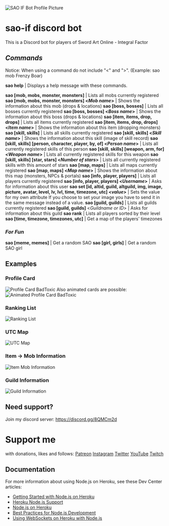 ![SAO IF Bot Profile Picture](https://github.com/BadToxic/discord-bot-sao/blob/master/sao-if/img/bot-icon.png?raw=true)
# sao-if discord bot

This is a Discord bot for players of Sword Art Online - Integral Factor


## *Commands*

Notice: When using a command do not include "<" and ">".
(Example: sao mob Frenzy Boar)

**sao help**  |  Displays a help message with these commands.

**sao [mob, mobs, monster, monsters]**  |  Lists all mobs currently registered
**sao [mob, mobs, monster, monsters] <*Mob name*>**  |  Shows the information about this mob (drops & locations)
**sao [boss, bosses]**  |  Lists all bosses currently registered
**sao [boss, bosses] <*Boss name*>**  |  Shows the information about this boss (drops & locations)
**sao [item, items, drop, drops]**  |  Lists all items currently registered
**sao [item, items, drop, drops] <*Item name*>**  |  Shows the information about this item (dropping monsters)
**sao [skill, skills]**  |  Lists all skills currently registered
**sao [skill, skills] <*Skill name*>**  |  Shows the information about this skill (image of skill record)
**sao [skill, skills] [person, character, player, by, of] <*Person name*>** |  Lists all currently registered skills of this person
**sao [skill, skills] [weapon, arm, for] <*Weapon name*>** |  Lists all currently registered skills for this weapon
**sao [skill, skills] [star, stars] <*Number of stars*>** |  Lists all currently registered skills with this amount of stars
**sao [map, maps]**  |  Lists all maps currently registered
**sao [map, maps] <*Map name*>**  |  Shows the information about this map (monsters, NPCs & portals)
**sao [info, player, players]**  |  Lists all players currently registered
**sao [info, player, players] <*Username*>**  |  Asks for information about this user
**sao set [id, altid, guild, altguild, img, image, picture, avatar, level, lv, lvl, time, timezone, utc] <*value*>**  |  Sets the value for my own attribute
      If you choose to set your image you have to send it in the same message instead of a value.
**sao [guild, guilds]**  |  Lists all guilds currently registered
**sao [guild, guilds]** <*Guildname or ID*>  |  Asks for information about this guild
**sao rank**  |  Lists all players sorted by their level
**sao [time, timezone, timezones, utc]**  |  Get a map of the players' timezones

### *For Fun*
**sao [meme, memes]**  |  Get a random SAO
**sao [girl, girls]**  |  Get a random SAO girl

## Examples
### Profile Card
![Profile Card BadToxic](https://github.com/BadToxic/discord-bot-sao/blob/master/sao-if/img/card-BadToxic.png?raw=true)
Also animated cards are possible:
![Animated Profile Card BadToxic](https://github.com/BadToxic/discord-bot-sao/blob/master/sao-if/img/card-BadToxic.gif)

### Ranking List
![Ranking List](https://github.com/BadToxic/discord-bot-sao/blob/master/sao-if/img/rank-list.png?raw=true)

### UTC Map
![UTC Map](https://github.com/BadToxic/discord-bot-sao/blob/master/sao-if/img/timezones-filled.jpg?raw=true)

### Item -> Mob Information
![Item Mob Information](https://github.com/BadToxic/discord-bot-sao/blob/master/sao-if/img/Item-Mob%20example.png?raw=true)

### Guild Information
![Guild Information](https://github.com/BadToxic/discord-bot-sao/blob/master/sao-if/img/guild%20info%20example.png?raw=true)

## Need support?
Join my discord server: https://discord.gg/8QMCm2d

# Support me
with donations, likes and follows:
[Patreon](https://www.patreon.com/badtoxic)
[Instagram](https://www.instagram.com/xybadtoxic)
[Twitter](https://twitter.com/BadToxic)
[YouTube](https://www.youtube.com/user/BadToxic)
[Twitch](https://www.twitch.tv/xybadtoxic)

## Documentation

For more information about using Node.js on Heroku, see these Dev Center articles:

- [Getting Started with Node.js on Heroku](https://devcenter.heroku.com/articles/getting-started-with-nodejs)
- [Heroku Node.js Support](https://devcenter.heroku.com/articles/nodejs-support)
- [Node.js on Heroku](https://devcenter.heroku.com/categories/nodejs)
- [Best Practices for Node.js Development](https://devcenter.heroku.com/articles/node-best-practices)
- [Using WebSockets on Heroku with Node.js](https://devcenter.heroku.com/articles/node-websockets)

